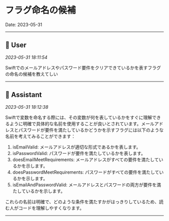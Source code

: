 # フラグ命名の候補

Date: 2023-05-31

---

## 👤 User
*2023-05-31 18:11:54*

Swiftでのメールアドレスやパスワード要件をクリアできているかを表すフラグの命名の候補を教えてしい

---

## 🤖 Assistant
*2023-05-31 18:12:38*

Swiftで変数を命名する際には、その変数が何を表しているかをすぐに理解できるように明確で具体的な名前を使用することが良いとされています。メールアドレスとパスワードが要件を満たしているかどうかを示すフラグには以下のような名前を考えてみることができます：

1. isEmailValid: メールアドレスが適切な形式であるかを表します。
2. isPasswordValid: パスワードが要件を満たしているかを表します。
3. doesEmailMeetRequirements: メールアドレスがすべての要件を満たしているかを示します。
4. doesPasswordMeetRequirements: パスワードがすべての要件を満たしているかを示します。
5. isEmailAndPasswordValid: メールアドレスとパスワードの両方が要件を満たしているかを示します。

これらの名前は明確で、どのような条件を満たすかがはっきりしているため、読む人がコードを理解しやすくなります。

---
